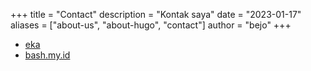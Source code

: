 +++
title = "Contact"
description = "Kontak saya"
date = "2023-01-17"
aliases = ["about-us", "about-hugo", "contact"]
author = "bejo"
+++

- [eka](https://eka.li)
- [bash.my.id](https://bash.my.id)
